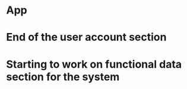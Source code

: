 # App

# End of the user account section
# Starting to work on functional data section for the system